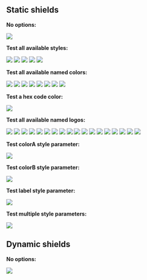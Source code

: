Static shields
--------------

**No options:**

![](http://img.shields.io/badge/py-shields-lightgrey.svg)

**Test all available styles:**

![](http://img.shields.io/badge/style-plastic-lightgrey.svg?style=plastic)
![](http://img.shields.io/badge/style-flat-lightgrey.svg?style=flat)
![](http://img.shields.io/badge/style-flat--square-lightgrey.svg?style=flat-square)
![](http://img.shields.io/badge/style-for--the--badge-lightgrey.svg?style=for-the-badge)
![](http://img.shields.io/badge/style-social-lightgrey.svg?style=social)

**Test all available named colors:**

![](http://img.shields.io/badge/color-brightgreen-brightgreen.svg)
![](http://img.shields.io/badge/color-green-green.svg)
![](http://img.shields.io/badge/color-yellowgreen-yellowgreen.svg)
![](http://img.shields.io/badge/color-yellow-yellow.svg)
![](http://img.shields.io/badge/color-orange-orange.svg)
![](http://img.shields.io/badge/color-red-red.svg)
![](http://img.shields.io/badge/color-lightgrey-lightgrey.svg)
![](http://img.shields.io/badge/color-blue-blue.svg)

**Test a hex code color:**

![](http://img.shields.io/badge/hex-FF00FF-FF00FF.svg)

**Test all available named logos:**

![](http://img.shields.io/badge/logo-appveyor-lightgrey.svg?logo=appveyor)
![](http://img.shields.io/badge/logo-bitcoin-lightgrey.svg?logo=bitcoin)
![](http://img.shields.io/badge/logo-bithound-lightgrey.svg?logo=bithound)
![](http://img.shields.io/badge/logo-discord-lightgrey.svg?logo=discord)
![](http://img.shields.io/badge/logo-dockbit-lightgrey.svg?logo=dockbit)
![](http://img.shields.io/badge/logo-eclipse-lightgrey.svg?logo=eclipse)
![](http://img.shields.io/badge/logo-github-lightgrey.svg?logo=github)
![](http://img.shields.io/badge/logo-gitter--white-lightgrey.svg?logo=gitter-white)
![](http://img.shields.io/badge/logo-gratipay-lightgrey.svg?logo=gratipay)
![](http://img.shields.io/badge/logo-paypal-lightgrey.svg?logo=paypal)
![](http://img.shields.io/badge/logo-postgresql-lightgrey.svg?logo=postgresql)
![](http://img.shields.io/badge/logo-scrutinizer-lightgrey.svg?logo=scrutinizer)
![](http://img.shields.io/badge/logo-slack-lightgrey.svg?logo=slack)
![](http://img.shields.io/badge/logo-sourcegraph-lightgrey.svg?logo=sourcegraph)
![](http://img.shields.io/badge/logo-telegram-lightgrey.svg?logo=telegram)
![](http://img.shields.io/badge/logo-tfs-lightgrey.svg?logo=tfs)
![](http://img.shields.io/badge/logo-travis-lightgrey.svg?logo=travis)
![](http://img.shields.io/badge/logo-twitter-lightgrey.svg?logo=twitter)

**Test colorA style parameter:**

![](http://img.shields.io/badge/color-a-lightgrey.svg?colorA=FF00FF)

**Test colorB style parameter:**

![](http://img.shields.io/badge/color-b-lightgrey.svg?colorB=FF00FF)

**Test label style parameter:**

![](http://img.shields.io/badge/foo-bar-lightgrey.svg?label=label)

**Test multiple style parameters:**

![](http://img.shields.io/badge/git-hub-lightgrey.svg?label=bar&logo=github&colorA=FF00FF&colorB=FF00FF)

Dynamic shields
---------------

**No options:**

![](https://img.shields.io/badge/dynamic/json.svg?uri=https://raw.githubusercontent.com/Riptide00/PyShields/master/test.json&label=pyshields&query=$.version&colorB=10ADED)